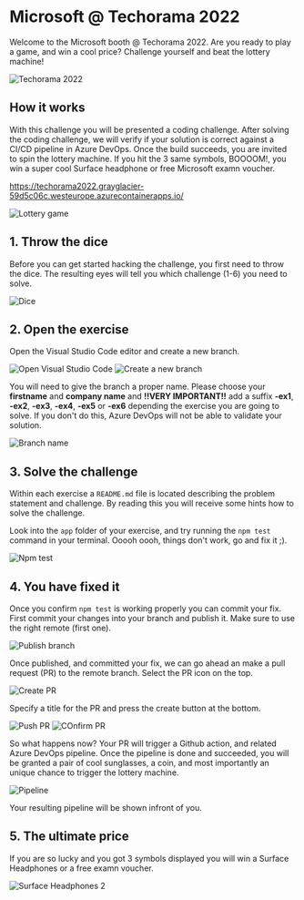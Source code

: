 # Microsoft @ Techorama 2022

Welcome to the Microsoft booth @ Techorama 2022. Are you ready to play a game, and win a cool price? Challenge yourself and beat the lottery machine!

![Techorama 2022](./images/techorama.jpg)

## How it works

With this challenge you will be presented a coding challenge. After solving the coding challenge, we will verify if your solution is correct against a CI/CD pipeline in Azure DevOps. Once the build succeeds, you are invited to spin the lottery machine. If you hit the 3 same symbols, BOOOOM!, you win a super cool Surface headphone or free Microsoft examn voucher.

https://techorama2022.grayglacier-59d5c06c.westeurope.azurecontainerapps.io/

![Lottery game](./images/lottery.png)

## 1. Throw the dice

Before you can get started hacking the challenge, you first need to throw the dice. The resulting eyes will tell you which challenge (1-6) you need to solve.

![Dice](./images/dice.gif)

## 2. Open the exercise

Open the Visual Studio Code editor and create a new branch.

![Open Visual Studio Code](./images/1-open.png)
![Create a new branch](./images/2-createbranch.png)

You will need to give the branch a proper name. Please choose your **firstname** and **company name** and **!!VERY IMPORTANT!!** add a suffix **-ex1**, **-ex2**, **-ex3**, **-ex4**, **-ex5** or **-ex6** depending the exercise you are going to solve. If you don't do this, Azure DevOps will not be able to validate your solution.

![Branch name](./images/3-branchname.png)

## 3. Solve the challenge

Within each exercise a `README.md` file is located describing the problem statement and challenge. By reading this you will receive some hints how to solve the challenge.

Look into the `app` folder of your exercise, and try running the `npm test` command in your terminal. Ooooh oooh, things don't work, go and fix it ;).

![Npm test](./images/npm-test.png)

## 4. You have fixed it

Once you confirm `npm test` is working properly you can commit your fix. First commit your changes into your branch and publish it. Make sure to use the right remote (first one).

![Publish branch](./images/4-publish.png)

Once published, and committed your fix, we can go ahead an make a pull request (PR) to the remote branch. Select the PR icon on the top.

![Create PR](./images/5-createpr.png)

Specify a title for the PR and press the create button at the bottom.

![Push PR](./images/6-pushpr.png)
![COnfirm PR](./images/7-confirmpr.png)

 So what happens now? Your PR will trigger a Github action, and related Azure DevOps pipeline. Once the pipeline is done and succeeded, you will be granted a pair of cool sunglasses, a coin, and most importantly an unique chance to trigger the lottery machine.

![Pipeline](./images/pipeline.png)

Your resulting pipeline will be shown infront of you.

## 5. The ultimate price

If you are so lucky and you got 3 symbols displayed you will win a Surface Headphones or a free examn voucher.

![Surface Headphones 2](./images/surface-headphones.png)
